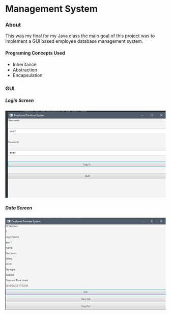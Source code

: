 # Management System 

### About 
This was my final for my Java class the main goal of this project was to implement a GUI based employee database management system. 

#### Programing Concepts Used
* Inheritance
* Abstraction
* Encapsulation


### GUI
##### Login Screen
![alt text](screenshots/login.PNG)
##### Data Screen
![alt text](screenshots/empscene.PNG)
